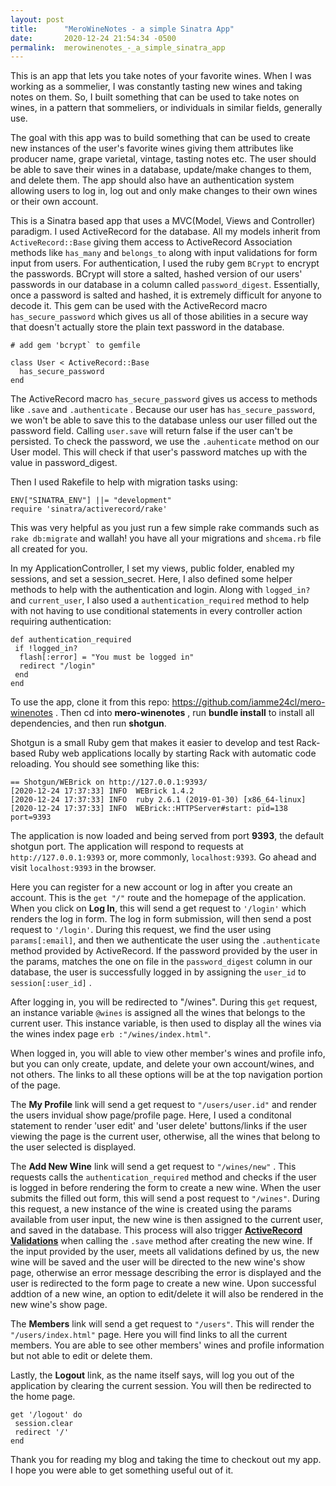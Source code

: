 ```yaml
---
layout: post
title:      "MeroWineNotes - a simple Sinatra App"
date:       2020-12-24 21:54:34 -0500
permalink:  merowinenotes_-_a_simple_sinatra_app
---
```


This is an app that lets you take notes of your favorite wines. When I was working as a sommelier, I was constantly tasting new wines and taking notes on them. So, I built something that can be used to take notes on wines, in a pattern that sommeliers, or individuals in similar fields, generally use. 

The goal with this app was to build something that can be used to create new instances of the user's favorite wines giving them attributes like producer name, grape varietal, vintage, tasting notes etc. The user should be able to save their wines in a database, update/make changes to them, and delete them. The app should also have an authentication system allowing users to log in, log out and only make changes to their own wines or their own account.

This is a  Sinatra based app that uses a MVC(Model, Views and Controller) paradigm. I used ActiveRecord for the database. All my models inherit from `ActiveRecord::Base` giving them access to  ActiveRecord Association methods like `has_many` and `belongs_to` along with input validations for form input from users. For authentication, I used the ruby gem `BCrypt` to encrypt the passwords. BCrypt will store a salted, hashed version of our users' passwords in our database in a column called `password_digest`. Essentially, once a password is salted and hashed, it is extremely difficult for anyone to decode it. This gem can be used with the ActiveRecord macro `has_secure_password`  which gives us all of those abilities in a secure way that doesn't actually store the plain text password in the database.

```
# add gem 'bcrypt` to gemfile

class User < ActiveRecord::Base
  has_secure_password
end
```

The ActiveRecord macro `has_secure_password` gives us access to methods like `.save` and `.authenticate` . Because our user has `has_secure_password`, we won't be able to save this to the database unless our user filled out the password field. Calling `user.save` will return false if the user can't be persisted.
To check the password, we use the `.auhenticate` method on our User model. This will check if that user's password matches up with the value in password_digest.

Then I used Rakefile to help with migration tasks using:  
```
ENV["SINATRA_ENV"] ||= "development"
require 'sinatra/activerecord/rake'
```
This was very helpful as you just run a few simple rake commands such as `rake db:migrate` and wallah! you have all your migrations and `shcema.rb` file all created for you.

In my ApplicationController, I set my views, public folder, enabled my sessions, and set a session_secret. 
Here, I also defined some helper methods to help with the authentication and login. Along with `logged_in?` and `current_user`, I also used a `authentication_required` method to help with not having to use conditional statements in every controller action requiring authentication:
```
def authentication_required
 if !logged_in? 
  flash[:error] = "You must be logged in"
  redirect "/login"
 end
end
```


To use the app, clone it from this repo: https://github.com/iamme24cl/mero-winenotes . Then cd into **mero-winenotes** , run **bundle install** to install all dependencies, and then run **shotgun**.

Shotgun is a small Ruby gem that makes it easier to develop and test Rack-based Ruby web applications locally by starting Rack with automatic code reloading.
You should see something like this:
```
== Shotgun/WEBrick on http://127.0.0.1:9393/                                      
[2020-12-24 17:37:33] INFO  WEBrick 1.4.2                                         
[2020-12-24 17:37:33] INFO  ruby 2.6.1 (2019-01-30) [x86_64-linux]                
[2020-12-24 17:37:33] INFO  WEBrick::HTTPServer#start: pid=138 port=9393  
```
The application is now loaded and being served from port **9393**, the default shotgun port. The application will respond to requests at `http://127.0.0.1:9393` or, more commonly, `localhost:9393`. Go ahead and visit `localhost:9393` in the browser. 

Here you can register for a new account or log in after you create an account. This is the `get "/"` route and the homepage of the application. When you click on **Log In**, this will send a get request to `'/login'` which renders the log in form. The log in form submission, will then send a post request to `'/login'`. During this request, we find the user using `params[:email]`, and then we authenticate the user using the `.authenticate` method provided by ActiveRecord.  If the password provided by the user in the params, matches the one on file in the `password_digest` column in our database, the user is successfully logged in by assigning the `user_id` to `session[:user_id]` .  

After logging in, you will be redirected to "/wines". During this `get` request, an instance variable `@wines` is assigned all the wines that belongs to the current user. This instance variable, is then used to display all the wines via the wines index page `erb :"/wines/index.html"`.

When logged in, you will able to view other member's wines and profile info, but you can only create, update, and delete your own account/wines, and not others. The links to all these options will be at the top navigation portion of the page.

The **My Profile** link will send a get request to `"/users/user.id"` and render the users invidual show page/profile page. Here, I used a conditonal statement to render 'user edit' and 'user delete' buttons/links if the user viewing the page is the current user, otherwise, all the wines that belong to the user selected is displayed.

The **Add New Wine** link will send a get request to `"/wines/new"` . This requests calls the `authentication_required` method and checks if the user is logged in before rendering the form to create a new wine. When the user submits the filled out form, this will send a post request to `"/wines"`. During this request, a new instance of the wine is created using the params available from user input, the new wine is then assigned to the current user, and saved in the database.  This process will also trigger **[ActiveRecord Validations](https://guides.rubyonrails.org/active_record_validations.html)** when calling the `.save` method after creating the new wine. If the input provided by the user, meets all validations defined by us, the new wine will be saved and the user will be directed to the new wine's show page, otherwise an error message describing the error is displayed and the user is redirected to the form page to create a new wine. Upon successful addtion of a new wine, an option to edit/delete it will also be rendered in the new wine's show page.

The **Members** link will send a get request to `"/users"`. This will render the `"/users/index.html"` page. Here you will find links to all the current members. You are able to see other members' wines and profile information but not able to edit or delete them.

Lastly, the **Logout** link, as the name itself says, will log you out of the application by clearing the current session. You will then be redirected to the home page.

```
get '/logout' do
 session.clear
 redirect '/'
end
```

Thank you for reading my blog and taking the time to checkout out my app. I hope you were able to get something useful out of it.



































